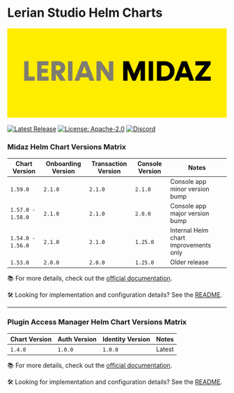 # Lerian Studio Helm Charts

![banner](image/README/midaz-banner.png)



[![Latest Release](https://img.shields.io/github/v/release/LerianStudio/helm?include_prereleases)](https://github.com/LerianStudio/helm/releases)
[![License: Apache-2.0](https://img.shields.io/badge/License-Apache_2.0-blue.svg)](https://github.com/LerianStudio/helm/blob/main/LICENSE)
[![Discord](https://img.shields.io/badge/Discord-Lerian%20Studio-%237289da.svg?logo=discord)](https://discord.gg/DnhqKwkGv3)


### Midaz Helm Chart Versions Matrix

| Chart Version       | Onboarding Version | Transaction Version        | Console Version   | Notes                      |
|---------------------|--------------------|----------------------------|-------------------|----------------------------|
| `1.59.0`            | `2.1.0`            |  `2.1.0`                   | `2.1.0`           | Console app minor version bump   |
| `1.57.0 - 1.58.0`   | `2.1.0`            |  `2.1.0`                   | `2.0.0`           | Console app major version bump   |
| `1.54.0 - 1.56.0`   | `2.1.0`            |  `2.1.0`                   | `1.25.0`          | Internal Helm chart improvements only |
| `1.53.0`            | `2.0.0`            |  `2.0.0`                   | `1.25.0`          | Older release      |

📚 For more details, check out the [official documentation](https://docs.lerian.studio/docs/deploy-midaz-using-helm).

🛠️ Looking for implementation and configuration details? See the [README](https://charts.lerian.studio/charts/midaz).

-----------------
### Plugin Access Manager Helm Chart Versions Matrix

| Chart Version | Auth Version | Identity Version           |  Notes    |
|---------------|--------------|----------------------------|-----------|
| `1.4.0`      | `1.0.0`       |  `1.0.0`                   | Latest    |          

📚 For more details, check out the [official documentation](https://docs.lerian.studio/docs/auth-identity).

🛠️ Looking for implementation and configuration details? See the [README](https://charts.lerian.studio/charts/plugin-access-manager).

